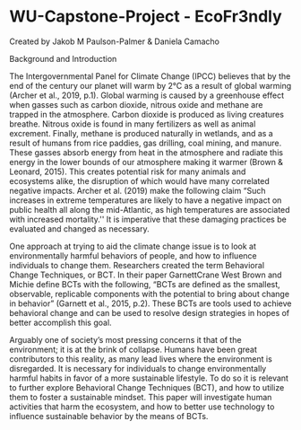 # WU-Capstone-Project -  EcoFr3ndly
Created by Jakob M Paulson-Palmer & Daniela Camacho

Background and Introduction
 
The Intergovernmental Panel for Climate Change (IPCC) believes that by the end of the century our planet will warm by 2°C as 
a result of global warming (Archer et al., 2019, p.1). Global warming is caused by a greenhouse effect when gasses such as 
carbon dioxide, nitrous oxide and methane are trapped in the atmosphere. Carbon dioxide is produced as living creatures breathe.
Nitrous oxide is found in many fertilizers as well as animal excrement. Finally, methane is produced naturally in wetlands, 
and as a result of humans from rice paddies, gas drilling, coal mining, and manure. These gasses absorb energy from heat in the
atmosphere and radiate this energy in the lower bounds of our atmosphere making it warmer (Brown & Leonard, 2015). This creates
potential risk for many animals and ecosystems alike, the disruption of which would have many correlated negative impacts. 
Archer et al. (2019) make the following claim “Such increases in extreme temperatures are likely to have a negative impact on 
public health all along the mid-Atlantic, as high temperatures are associated with increased mortality.'' It is imperative 
that these damaging practices be evaluated and changed as necessary.
 
One approach at trying to aid the climate change issue is to look at environmentally harmful behaviors of people, and how to 
influence individuals to change them. Researchers created the term Behavioral Change Techniques, or BCT. In their paper 
GarnettCrane West Brown and Michie define BCTs with the following, “BCTs are defined as the smallest, observable, replicable 
components with the potential to bring about change in behavior” (Garnett et al., 2015, p.2). These BCTs are tools used to 
achieve behavioral change and can be used to resolve design strategies in hopes of better accomplish this goal.
 
Arguably one of society’s most pressing concerns it that of the environment; it is at the brink of collapse. Humans have been 
great contributors to this reality, as many lead lives where the environment is disregarded. It is necessary for individuals 
to change environmentally harmful habits in favor of a more sustainable lifestyle. To do so it is relevant to further explore 
Behavioral Change Techniques (BCT), and how to utilize them to foster a sustainable mindset. This paper will investigate human
activities that harm the ecosystem, and how to better use technology to influence sustainable behavior by the means of BCTs.
